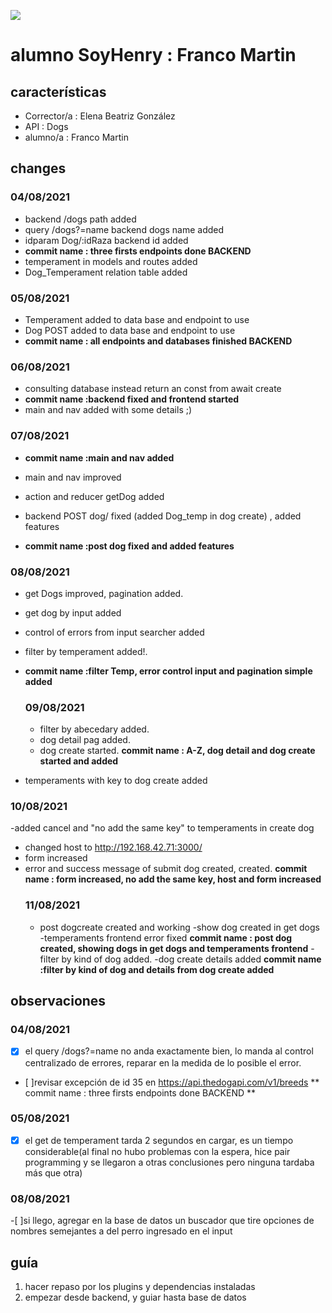 <p align='left'>
    <img src='https://static.wixstatic.com/media/85087f_0d84cbeaeb824fca8f7ff18d7c9eaafd~mv2.png/v1/fill/w_160,h_30,al_c,q_85,usm_0.66_1.00_0.01/Logo_completo_Color_1PNG.webp' </img>
</p>

# alumno SoyHenry : Franco Martin 

##  características

- Corrector/a : Elena Beatriz González
- API : Dogs
- alumno/a : Franco Martin 

## changes 
  ### 04/08/2021
 
  - backend /dogs path added 
   - query /dogs?=name backend dogs name added
   - idparam Dog/:idRaza backend id added
   - **commit name : three firsts endpoints done BACKEND** 
  - temperament in models and routes added
   - Dog_Temperament relation table added 

   ### 05/08/2021
-  Temperament added to data base and endpoint to use
-  Dog POST  added to data base and endpoint to use
  - **commit name : all endpoints and databases finished BACKEND** 
  ### 06/08/2021
  - consulting database instead return an const from await create
- **commit name :backend fixed and frontend started**
 - main and nav added with some details ;)
  ### 07/08/2021

 - **commit name :main and nav added**

  - main and nav improved
  - action and reducer getDog added
  - backend POST dog/ fixed (added Dog_temp in dog create) , added features 

  - **commit name :post dog fixed and added features**

  ### 08/08/2021
  - get Dogs improved, pagination added.
  - get dog by input added
  - control of errors from input searcher added
  - filter by temperament added!.
- **commit name :filter Temp, error control input and pagination simple added**
  ### 09/08/2021
  - filter by abecedary added.
  - dog detail pag added.
  - dog create started.
**commit name : A-Z, dog detail and dog create started and added**

- temperaments with key to dog create added
 ### 10/08/2021
 -added cancel and "no add the same key" to temperaments in create dog
- changed host to http://192.168.42.71:3000/
- form increased
- error and success message of submit dog created, created.
**commit name : form increased, no add the same key, host and form increased**
  ### 11/08/2021
  - post dogcreate created and working
  -show dog created in get dogs
  -temperaments frontend error fixed
  **commit name : post dog created, showing dogs in get dogs and temperaments frontend** 
  -filter by kind of dog added.
  -dog create details added
  **commit name :filter by kind of dog and details from dog create added**

## observaciones 
 ### 04/08/2021
    
  - [x] el query /dogs?=name no anda exactamente bien, lo manda al control centralizado de errores,
    reparar en la medida de lo posible el error. 
  - [ ]revisar excepción de id 35 en https://api.thedogapi.com/v1/breeds
      ** commit name : three firsts endpoints done BACKEND  ** 
  ### 05/08/2021
  - [x] el get de temperament tarda 2 segundos en cargar, es un tiempo considerable(al final no
  hubo problemas con la espera, hice pair programming y se llegaron a otras conclusiones pero ninguna
  tardaba más que otra)

 
   ### 08/08/2021
   -[ ]si llego, agregar en la base de datos un buscador que tire opciones de nombres semejantes a del 
   perro ingresado en el input
## guía
 1. hacer repaso por los plugins y dependencias instaladas
 2. empezar desde backend, y guiar hasta base de datos 